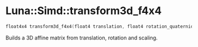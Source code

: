 # Luna::Simd::transform3d_f4x4

```c++
float4x4 transform3d_f4x4(float4 translation, float4 rotation_quaternion, float4 scaling)
```

Builds a 3D affine matrix from translation, rotation and scaling. 

